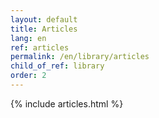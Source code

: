 ```yaml
---
layout: default
title: Articles
lang: en
ref: articles
permalink: /en/library/articles
child_of_ref: library
order: 2
---
```


<main class="container my-5" markdown="1">
    {% include articles.html %}
</main>
